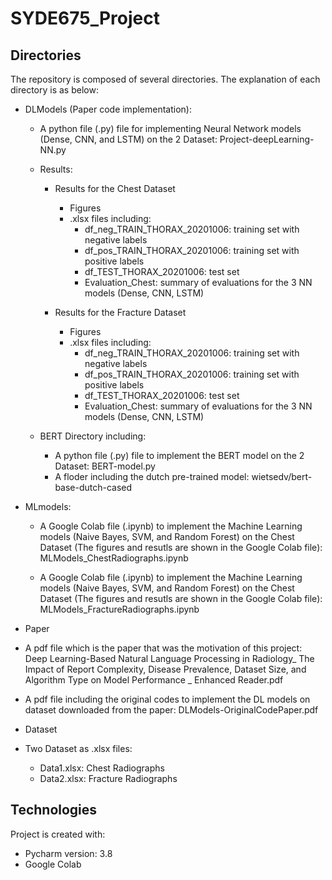 # SYDE675_Project
## Directories
The repository is composed of several directories. The explanation of each directory is as below:


* DLModels (Paper code implementation):

  * A python file (.py) file for implementing Neural Network models (Dense, CNN, and LSTM) on the 2 Dataset: Project-deepLearning-NN.py
  
  * Results:
    * Results for the Chest Dataset
      * Figures
      * .xlsx files including:
        *  df_neg_TRAIN_THORAX_20201006: training set with negative labels  
        *  df_pos_TRAIN_THORAX_20201006: training set with positive labels
        *  df_TEST_THORAX_20201006: test set
        *  Evaluation_Chest: summary of evaluations for the 3 NN models (Dense, CNN, LSTM)
   
    * Results for the Fracture Dataset
      * Figures
      * .xlsx files including:
        *  df_neg_TRAIN_THORAX_20201006: training set with negative labels  
        *  df_pos_TRAIN_THORAX_20201006: training set with positive labels
        *  df_TEST_THORAX_20201006: test set
        *  Evaluation_Chest: summary of evaluations for the 3 NN models (Dense, CNN, LSTM)
       

  
  * BERT Directory including:
    * A python file (.py) file to implement the BERT model on the 2 Dataset: BERT-model.py
    * A floder including the dutch pre-trained model: wietsedv/bert-base-dutch-cased
    
    
* MLmodels:
  * A Google Colab file (.ipynb) to implement the Machine Learning models (Naive Bayes, SVM, and Random Forest) on the Chest Dataset
  (The figures and resutls are shown in the Google Colab file): MLModels_ChestRadiographs.ipynb
  
  * A Google Colab file (.ipynb) to implement the Machine Learning models (Naive Bayes, SVM, and Random Forest) on the Chest Dataset
  (The figures and resutls are shown in the Google Colab file): MLModels_FractureRadiographs.ipynb
  
* Paper
 * A pdf file which is the paper that was the motivation of this project: Deep Learning-Based Natural Language Processing in Radiology_ The Impact of Report Complexity, Disease Prevalence, Dataset Size, and Algorithm Type on Model Performance _ Enhanced Reader.pdf
 * A pdf file including the original codes to implement the DL models on dataset downloaded from the paper: DLModels-OriginalCodePaper.pdf
  * Dataset
   * Two Dataset as .xlsx files:
     * Data1.xlsx: Chest Radiographs
     * Data2.xlsx: Fracture Radiographs


## Technologies
Project is created with:
* Pycharm version: 3.8
* Google Colab
